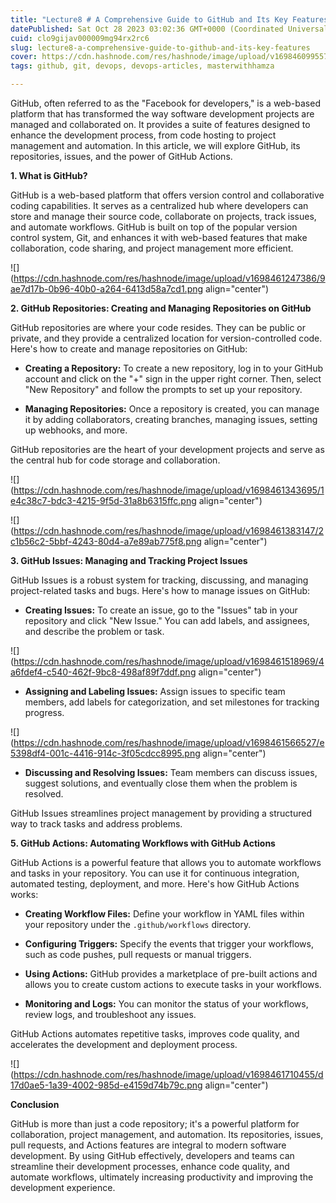 ```yaml
---
title: "Lecture8 # A Comprehensive Guide to GitHub and Its Key Features"
datePublished: Sat Oct 28 2023 03:02:36 GMT+0000 (Coordinated Universal Time)
cuid: clo9gijav000009mg94rx2rc6
slug: lecture8-a-comprehensive-guide-to-github-and-its-key-features
cover: https://cdn.hashnode.com/res/hashnode/image/upload/v1698460995572/d9d3ef47-edda-46da-93a5-a1c9a6c25fb5.png
tags: github, git, devops, devops-articles, masterwithhamza

---
```


GitHub, often referred to as the "Facebook for developers," is a web-based platform that has transformed the way software development projects are managed and collaborated on. It provides a suite of features designed to enhance the development process, from code hosting to project management and automation. In this article, we will explore GitHub, its repositories, issues, and the power of GitHub Actions.

**1\. What is GitHub?**

GitHub is a web-based platform that offers version control and collaborative coding capabilities. It serves as a centralized hub where developers can store and manage their source code, collaborate on projects, track issues, and automate workflows. GitHub is built on top of the popular version control system, Git, and enhances it with web-based features that make collaboration, code sharing, and project management more efficient.

![](https://cdn.hashnode.com/res/hashnode/image/upload/v1698461247386/9ae7d17b-0b96-40b0-a264-6413d58a7cd1.png align="center")

**2\. GitHub Repositories: Creating and Managing Repositories on GitHub**

GitHub repositories are where your code resides. They can be public or private, and they provide a centralized location for version-controlled code. Here's how to create and manage repositories on GitHub:

* **Creating a Repository:** To create a new repository, log in to your GitHub account and click on the "+" sign in the upper right corner. Then, select "New Repository" and follow the prompts to set up your repository.
    
* **Managing Repositories:** Once a repository is created, you can manage it by adding collaborators, creating branches, managing issues, setting up webhooks, and more.
    

GitHub repositories are the heart of your development projects and serve as the central hub for code storage and collaboration.

![](https://cdn.hashnode.com/res/hashnode/image/upload/v1698461343695/1e4c38c7-bdc3-4215-9f5d-31a8b6315ffc.png align="center")

![](https://cdn.hashnode.com/res/hashnode/image/upload/v1698461383147/2c1b56c2-5bbf-4243-80d4-a7e89ab775f8.png align="center")

**3\. GitHub Issues: Managing and Tracking Project Issues**

GitHub Issues is a robust system for tracking, discussing, and managing project-related tasks and bugs. Here's how to manage issues on GitHub:

* **Creating Issues:** To create an issue, go to the "Issues" tab in your repository and click "New Issue." You can add labels, and assignees, and describe the problem or task.
    

![](https://cdn.hashnode.com/res/hashnode/image/upload/v1698461518969/4a6fdef4-c540-462f-9bc8-498af89f7ddf.png align="center")

* **Assigning and Labeling Issues:** Assign issues to specific team members, add labels for categorization, and set milestones for tracking progress.
    

![](https://cdn.hashnode.com/res/hashnode/image/upload/v1698461566527/e5398df4-001c-4416-914c-3f05cdcc8995.png align="center")

* **Discussing and Resolving Issues:** Team members can discuss issues, suggest solutions, and eventually close them when the problem is resolved.
    

GitHub Issues streamlines project management by providing a structured way to track tasks and address problems.

**5\. GitHub Actions: Automating Workflows with GitHub Actions**

GitHub Actions is a powerful feature that allows you to automate workflows and tasks in your repository. You can use it for continuous integration, automated testing, deployment, and more. Here's how GitHub Actions works:

* **Creating Workflow Files:** Define your workflow in YAML files within your repository under the `.github/workflows` directory.
    
* **Configuring Triggers:** Specify the events that trigger your workflows, such as code pushes, pull requests or manual triggers.
    
* **Using Actions:** GitHub provides a marketplace of pre-built actions and allows you to create custom actions to execute tasks in your workflows.
    
* **Monitoring and Logs:** You can monitor the status of your workflows, review logs, and troubleshoot any issues.
    

GitHub Actions automates repetitive tasks, improves code quality, and accelerates the development and deployment process.

![](https://cdn.hashnode.com/res/hashnode/image/upload/v1698461710455/d17d0ae5-1a39-4002-985d-e4159d74b79c.png align="center")

**Conclusion**

GitHub is more than just a code repository; it's a powerful platform for collaboration, project management, and automation. Its repositories, issues, pull requests, and Actions features are integral to modern software development. By using GitHub effectively, developers and teams can streamline their development processes, enhance code quality, and automate workflows, ultimately increasing productivity and improving the development experience.